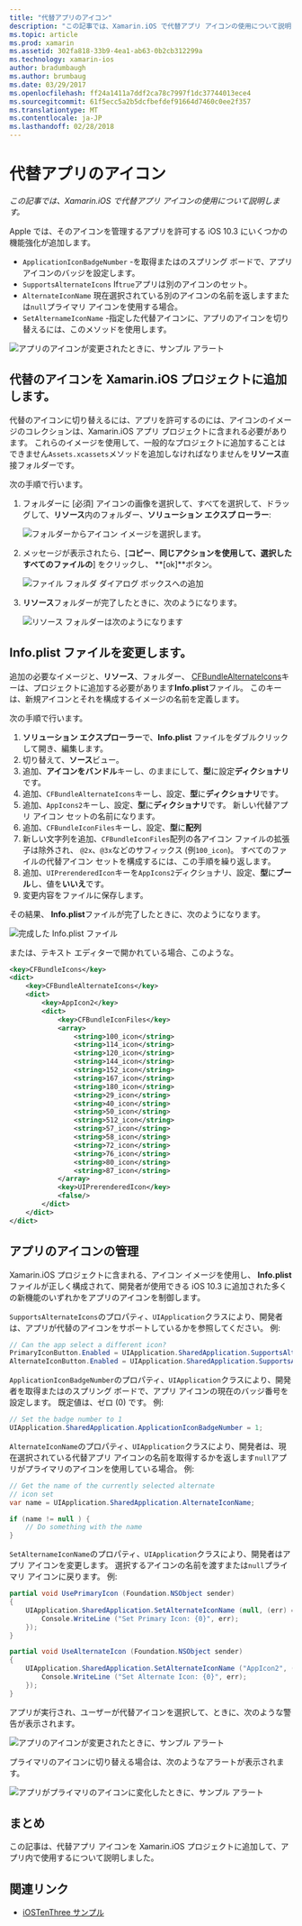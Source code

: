 ```yaml
---
title: "代替アプリのアイコン"
description: "この記事では、Xamarin.iOS で代替アプリ アイコンの使用について説明します。"
ms.topic: article
ms.prod: xamarin
ms.assetid: 302fa818-33b9-4ea1-ab63-0b2cb312299a
ms.technology: xamarin-ios
author: bradumbaugh
ms.author: brumbaug
ms.date: 03/29/2017
ms.openlocfilehash: ff24a1411a7ddf2ca78c7997f1dc37744013ece4
ms.sourcegitcommit: 61f5ecc5a2b5dcfbefdef91664d7460c0ee2f357
ms.translationtype: MT
ms.contentlocale: ja-JP
ms.lasthandoff: 02/28/2018
---
```

# <a name="alternate-app-icons"></a>代替アプリのアイコン

_この記事では、Xamarin.iOS で代替アプリ アイコンの使用について説明します。_

Apple では、そのアイコンを管理するアプリを許可する iOS 10.3 にいくつかの機能強化が追加します。

 - `ApplicationIconBadgeNumber` -を取得またはのスプリング ボードで、アプリ アイコンのバッジを設定します。
 - `SupportsAlternateIcons` If`true`アプリは別のアイコンのセット。
 - `AlternateIconName` 現在選択されている別のアイコンの名前を返しますまたは`null`プライマリ アイコンを使用する場合。
 - `SetAlternameIconName` -指定した代替アイコンに、アプリのアイコンを切り替えるには、このメソッドを使用します。

![](alternate-app-icons-images/icons04.png "アプリのアイコンが変更されたときに、サンプル アラート")

<a name="Adding-Alternate-Icons" />

## <a name="adding-alternate-icons-to-a-xamarinios-project"></a>代替のアイコンを Xamarin.iOS プロジェクトに追加します。

代替のアイコンに切り替えるには、アプリを許可するのには、アイコンのイメージのコレクションは、Xamarin.iOS アプリ プロジェクトに含まれる必要があります。 これらのイメージを使用して、一般的なプロジェクトに追加することはできません`Assets.xcassets`メソッドを追加しなければなりませんを**リソース**直接フォルダーです。

次の手順で行います。

1. フォルダーに [必須] アイコンの画像を選択して、すべてを選択して、ドラッグして、**リソース**内のフォルダー、**ソリューション エクスプ ローラー**:

    ![](alternate-app-icons-images/icons00.png "フォルダーからアイコン イメージを選択します。")

2. メッセージが表示されたら、[**コピー**、**同じアクションを使用して、選択したすべてのファイルの**] をクリックし、 **[ok]**ボタン。

    ![](alternate-app-icons-images/icons02.png "ファイル フォルダ ダイアログ ボックスへの追加")

3. **リソース**フォルダーが完了したときに、次のようになります。

    ![](alternate-app-icons-images/icons01.png "リソース フォルダーは次のようになります")

<a name="Modifying-the-Info.plist-File" />

## <a name="modifying-the-infoplist-file"></a>Info.plist ファイルを変更します。

追加の必要なイメージと、**リソース**、フォルダー、 [CFBundleAlternateIcons](https://developer.apple.com/library/content/documentation/General/Reference/InfoPlistKeyReference/Articles/CoreFoundationKeys.html#//apple_ref/doc/uid/TP40009249-SW13)キーは、プロジェクトに追加する必要があります**Info.plist**ファイル。 このキーは、新規アイコンとそれを構成するイメージの名前を定義します。

次の手順で行います。

1. **ソリューション エクスプローラー**で、**Info.plist** ファイルをダブルクリックして開き、編集します。
2. 切り替えて、**ソース**ビュー。
3. 追加、**アイコンをバンドル**キーし、のままにして、**型**に設定**ディクショナリ**です。
4. 追加、`CFBundleAlternateIcons`キーし、設定、**型**に**ディクショナリ**です。
5. 追加、`AppIcons2`キーし、設定、**型**に**ディクショナリ**です。 新しい代替アプリ アイコン セットの名前になります。
6. 追加、`CFBundleIconFiles`キーし、設定、**型**に**配列**
7. 新しい文字列を追加、`CFBundleIconFiles`配列の各アイコン ファイルの拡張子は除外され、 `@2x`、`@3x`などのサフィックス (例`100_icon`)。 すべてのファイルの代替アイコン セットを構成するには、この手順を繰り返します。
8. 追加、`UIPrerenderedIcon`キーを`AppIcons2`ディクショナリ、設定、**型**に**ブール**し、値を**いいえ**です。
9. 変更内容をファイルに保存します。

その結果、 **Info.plist**ファイルが完了したときに、次のようになります。

![](alternate-app-icons-images/icons03.png "完成した Info.plist ファイル")

または、テキスト エディターで開かれている場合、このような。

```xml
<key>CFBundleIcons</key>
<dict>
    <key>CFBundleAlternateIcons</key>
    <dict>
        <key>AppIcon2</key>
        <dict>
            <key>CFBundleIconFiles</key>
            <array>
                <string>100_icon</string>
                <string>114_icon</string>
                <string>120_icon</string>
                <string>144_icon</string>
                <string>152_icon</string>
                <string>167_icon</string>
                <string>180_icon</string>
                <string>29_icon</string>
                <string>40_icon</string>
                <string>50_icon</string>
                <string>512_icon</string>
                <string>57_icon</string>
                <string>58_icon</string>
                <string>72_icon</string>
                <string>76_icon</string>
                <string>80_icon</string>
                <string>87_icon</string>
            </array>
            <key>UIPrerenderedIcon</key>
            <false/>
        </dict>
    </dict>
</dict>
```

<a name="Managing-the-Apps-Icon" />

## <a name="managing-the-apps-icon"></a>アプリのアイコンの管理 

Xamarin.iOS プロジェクトに含まれる、アイコン イメージを使用し、 **Info.plist**ファイルが正しく構成されて、開発者が使用できる iOS 10.3 に追加された多くの新機能のいずれかをアプリのアイコンを制御します。

`SupportsAlternateIcons`のプロパティ、`UIApplication`クラスにより、開発者は、アプリが代替のアイコンをサポートしているかを参照してください。 例:

```csharp
// Can the app select a different icon?
PrimaryIconButton.Enabled = UIApplication.SharedApplication.SupportsAlternateIcons;
AlternateIconButton.Enabled = UIApplication.SharedApplication.SupportsAlternateIcons;
```

`ApplicationIconBadgeNumber`のプロパティ、`UIApplication`クラスにより、開発者を取得またはのスプリング ボードで、アプリ アイコンの現在のバッジ番号を設定します。 既定値は、ゼロ (0) です。 例:

```csharp
// Set the badge number to 1
UIApplication.SharedApplication.ApplicationIconBadgeNumber = 1;
```

`AlternateIconName`のプロパティ、`UIApplication`クラスにより、開発者は、現在選択されている代替アプリ アイコンの名前を取得するかを返します`null`アプリがプライマリのアイコンを使用している場合。 例:

```csharp
// Get the name of the currently selected alternate
// icon set
var name = UIApplication.SharedApplication.AlternateIconName;

if (name != null ) {
    // Do something with the name
}
```

`SetAlternameIconName`のプロパティ、`UIApplication`クラスにより、開発者はアプリ アイコンを変更します。 選択するアイコンの名前を渡すまたは`null`プライマリ アイコンに戻ります。 例:

```csharp
partial void UsePrimaryIcon (Foundation.NSObject sender)
{
    UIApplication.SharedApplication.SetAlternateIconName (null, (err) => {
        Console.WriteLine ("Set Primary Icon: {0}", err);
    });
}

partial void UseAlternateIcon (Foundation.NSObject sender)
{
    UIApplication.SharedApplication.SetAlternateIconName ("AppIcon2", (err) => {
        Console.WriteLine ("Set Alternate Icon: {0}", err);
    });
}
```

アプリが実行され、ユーザーが代替アイコンを選択して、ときに、次のような警告が表示されます。

![](alternate-app-icons-images/icons04.png "アプリのアイコンが変更されたときに、サンプル アラート")

プライマリのアイコンに切り替える場合は、次のようなアラートが表示されます。

![](alternate-app-icons-images/icons05.png "アプリがプライマリのアイコンに変化したときに、サンプル アラート")

<a name="Summary" />

## <a name="summary"></a>まとめ

この記事は、代替アプリ アイコンを Xamarin.iOS プロジェクトに追加して、アプリ内で使用するについて説明しました。



## <a name="related-links"></a>関連リンク

- [iOSTenThree サンプル](https://developer.xamarin.com/samples/ios/iOS10/iOSTenThree)
